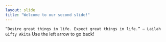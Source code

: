 ```yaml
---
layout: slide
title: "Welcome to our second slide!"
---
```

``
“Desire great things in life.
Expect great things in life.”
― Lailah Gifty Akita
``
Use the left arrow to go back!
